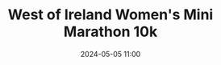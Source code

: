 ---
title: West of Ireland Women's Mini Marathon 10k
location: Ballina, Co. Mayo
date: 2024-05-05 11:00
latitude: 54.11355819137399
longitude: -9.154010811803932

results:
  - place: 14
    name: Aoife Brady
    time: 47m 54s
    category: F40
    note: 
---